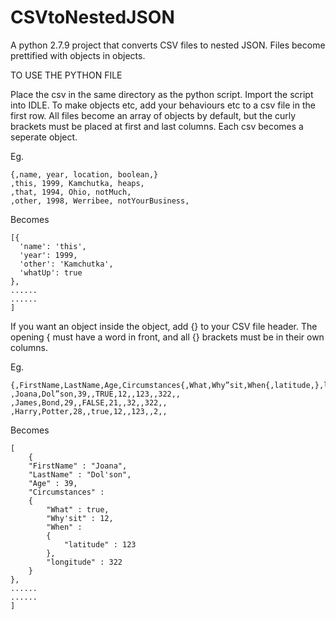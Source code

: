 # CSVtoNestedJSON

A python 2.7.9 project that converts CSV files to nested JSON. 
Files become prettified with objects in objects.

TO USE THE PYTHON FILE

Place the csv in the same directory as the python script.
Import the script into IDLE.
To make objects etc, add your behaviours etc to a csv file in the first row.
All files become an array of objects by default, but the curly brackets must be placed at first and last columns.
Each csv becomes a seperate object.

Eg.

    {,name, year, location, boolean,}
    ,this, 1999, Kamchutka, heaps,
    ,that, 1994, Ohio, notMuch,
    ,other, 1998, Werribee, notYourBusiness,

Becomes 

    [{
      'name': 'this',
      'year': 1999,
      'other': 'Kamchutka',
      'whatUp': true
    },
    ......
    ......
    ]

If you want an object inside the object, add {} to your CSV file header.
The opening { must have a word in front, and all {} brackets must be in their own columns.

Eg.

    {,FirstName,LastName,Age,Circumstances{,What,Why”sit,When{,latitude,},longitude,},}
    ,Joana,Dol”son,39,,TRUE,12,,123,,322,,
    ,James,Bond,29,,FALSE,21,,32,,322,,
    ,Harry,Potter,28,,true,12,,123,,2,,


Becomes 

    [    
        {
        "FirstName" : "Joana",
        "LastName" : "Dol'son",
        "Age" : 39,
        "Circumstances" : 
        {
            "What" : true,
            "Why'sit" : 12,
            "When" : 
            {
                "latitude" : 123
            },
            "longitude" : 322
        }
    },
    ......
    ......
    ]
